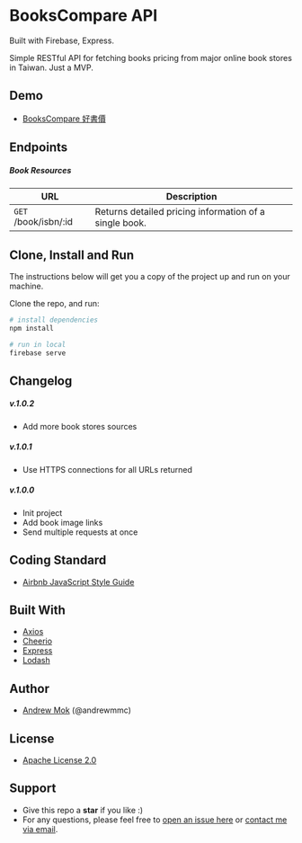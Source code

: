 # BooksCompare API
Built with Firebase, Express.

Simple RESTful API for fetching books pricing from major online book stores in Taiwan. Just a MVP.

## Demo
- [BooksCompare 好書價](https://github.com/andrewmmc/bookscompare-app)

## Endpoints
##### Book Resources
URL | Description
------|------------
`GET` /book/isbn/:id| Returns detailed pricing information of a single book.

## Clone, Install and Run
The instructions below will get you a copy of the project up and run on your machine.

Clone the repo, and run:
``` bash
# install dependencies
npm install

# run in local
firebase serve
```

## Changelog
##### v.1.0.2
- Add more book stores sources

##### v.1.0.1
- Use HTTPS connections for all URLs returned

##### v.1.0.0
- Init project
- Add book image links
- Send multiple requests at once

## Coding Standard
- [Airbnb JavaScript Style Guide](https://github.com/airbnb/javascript)

## Built With
- [Axios](https://github.com/axios/axios)
- [Cheerio](https://github.com/cheeriojs/cheerio)
- [Express](http://expressjs.com)
- [Lodash](https://lodash.com)

## Author
- [Andrew Mok](https://andrewmmc.com) (@andrewmmc)

## License
- [Apache License 2.0](LICENSES.md)

## Support
- Give this repo a **star** if you like :)
- For any questions, please feel free to [open an issue here](../../issues) or [contact me via email](mailto:hello@andrewmmc.com).
